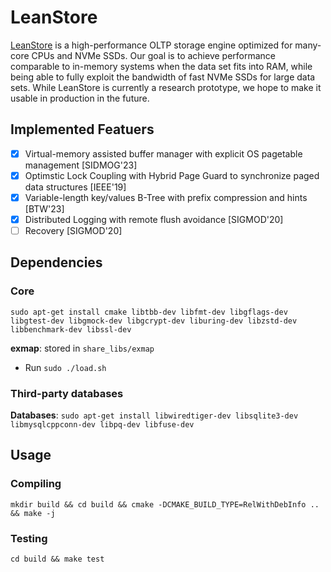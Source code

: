 # LeanStore

[LeanStore](https://db.in.tum.de/~leis/papers/leanstore.pdf) is a high-performance OLTP storage engine optimized for many-core CPUs and NVMe SSDs. Our goal is to achieve performance comparable to in-memory systems when the data set fits into RAM, while being able to fully exploit the bandwidth of fast NVMe SSDs for large data sets. While LeanStore is currently a research prototype, we hope to make it usable in production in the future.

## Implemented Featuers

- [x] Virtual-memory assisted buffer manager with explicit OS pagetable management  [SIDMOG'23]
- [x] Optimstic Lock Coupling with Hybrid Page Guard to synchronize paged data structures [IEEE'19]
- [x] Variable-length key/values B-Tree with prefix compression and hints  [BTW'23]
- [x] Distributed Logging with remote flush avoidance [SIGMOD'20]
- [ ] Recovery [SIGMOD'20]

## Dependencies

### Core

`sudo apt-get install cmake libtbb-dev libfmt-dev libgflags-dev libgtest-dev libgmock-dev libgcrypt-dev liburing-dev libzstd-dev libbenchmark-dev libssl-dev`

**exmap**: stored in `share_libs/exmap`
- Run `sudo ./load.sh`

### Third-party databases

**Databases**: `sudo apt-get install libwiredtiger-dev libsqlite3-dev libmysqlcppconn-dev libpq-dev libfuse-dev`

## Usage

### Compiling

`mkdir build && cd build && cmake -DCMAKE_BUILD_TYPE=RelWithDebInfo .. && make -j`

### Testing

`cd build && make test`
